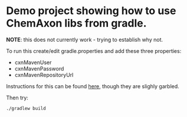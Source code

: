 # Demo project showing how to use ChemAxon libs from gradle.

**NOTE**: this does not currently work - trying to establish why not.

To run this create/edit gradle.properties and add these three properties:

* cxnMavenUser
* cxnMavenPassword
* cxnMavenRepositoryUrl

Instructions for this can be found [here](https://docs.chemaxon.com/display/docs/Public+Repository#PublicRepository-HowtoCongfigureYourProject), though they are slighly garbled.

Then try:

```sh
./gradlew build
```

